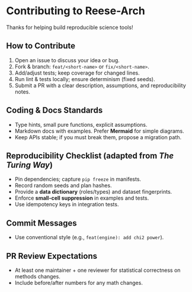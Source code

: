 # Contributing to Reese-Arch

Thanks for helping build reproducible science tools!

## How to Contribute
1. Open an issue to discuss your idea or bug.
2. Fork & branch: `feat/<short-name>` or `fix/<short-name>`.
3. Add/adjust tests; keep coverage for changed lines.
4. Run lint & tests locally; ensure determinism (fixed seeds).
5. Submit a PR with a clear description, assumptions, and reproducibility notes.

## Coding & Docs Standards
- Type hints, small pure functions, explicit assumptions.
- Markdown docs with examples. Prefer **Mermaid** for simple diagrams.
- Keep APIs stable; if you must break them, propose a migration path.

## Reproducibility Checklist (adapted from _The Turing Way_)
- Pin dependencies; capture `pip freeze` in manifests.
- Record random seeds and plan hashes.
- Provide a **data dictionary** (roles/types) and dataset fingerprints.
- Enforce **small-cell suppression** in examples and tests.
- Use idempotency keys in integration tests.

## Commit Messages
- Use conventional style (e.g., `feat(engine): add chi2 power`).

## PR Review Expectations
- At least one maintainer + one reviewer for statistical correctness on methods changes.
- Include before/after numbers for any math changes.

